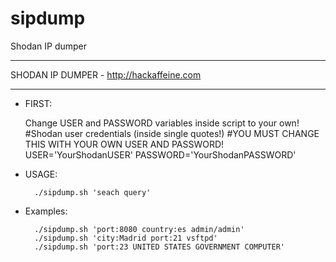 # sipdump
Shodan IP dumper

*******************************************
 SHODAN IP DUMPER - http://hackaffeine.com
******************************************* 

 - FIRST:

	Change USER and PASSWORD variables inside script to your own!
	#Shodan user credentials (inside single quotes!)
	#YOU MUST CHANGE THIS WITH YOUR OWN USER AND PASSWORD!
	USER='YourShodanUSER'
	PASSWORD='YourShodanPASSWORD'

 - USAGE:

         ./sipdump.sh 'seach query'

 - Examples:

         ./sipdump.sh 'port:8080 country:es admin/admin'
         ./sipdump.sh 'city:Madrid port:21 vsftpd'
         ./sipdump.sh 'port:23 UNITED STATES GOVERNMENT COMPUTER'
